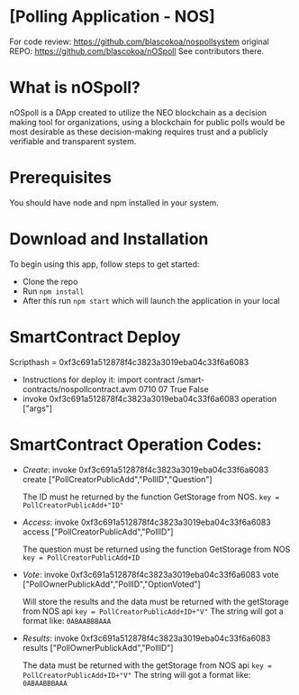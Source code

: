 # [Polling Application - NOS]

For code review: https://github.com/blascokoa/nospollsystem
original REPO: https://github.com/blascokoa/nOSpoll
See contributors there.

# What is nOSpoll?
nOSpoll is a DApp created to utilize the NEO blockchain as a decision making tool for organizations, using a blockchain for public polls would be most desirable as these decision-making requires trust and a publicly verifiable and transparent system. 


# Prerequisites
You should have node and npm installed in your system.


# Download and Installation

To begin using this app, follow steps to get started:
* Clone the repo
* Run `npm install`
* After this run `npm start` which will launch the application in your local

# SmartContract Deploy

Scripthash = 0xf3c691a512878f4c3823a3019eba04c33f6a6083

* Instructions for deploy it:  import contract /smart-contracts/nospollcontract.avm 0710 07 True False
* invoke 0xf3c691a512878f4c3823a3019eba04c33f6a6083 operation ["args"]

# SmartContract Operation Codes:
  
  * *Create*: invoke 0xf3c691a512878f4c3823a3019eba04c33f6a6083 create ["PollCreatorPublicAdd","PollID","Question"]

    The ID must he returned by the function GetStorage from NOS. `key = PollCreatorPublicAdd+"ID"`
    
  * *Access*: invoke 0xf3c691a512878f4c3823a3019eba04c33f6a6083 access ["PollCreatorPublicAdd","PollID"]

    The question must be returned using the function GetStorage from NOS `key = PollCreatorPublicAdd+ID`
    
  * *Vote*: invoke 0xf3c691a512878f4c3823a3019eba04c33f6a6083 vote ["PollOwnerPublickAdd","PollID","OptionVoted"]

    Will store the results and the data must be returned with the getStorage from NOS api `key = PollCreatorPublicAdd+ID+"V"` The string will got a format like:  `0ABAABBBAAA` 
      
  * *Results*: invoke 0xf3c691a512878f4c3823a3019eba04c33f6a6083 results ["PollOwnerPublickAdd","PollID"]

    The data must be returned with the getStorage from NOS api `key = PollCreatorPublicAdd+ID+"V"` The string will got a format like:  `0ABAABBBAAA`
    


